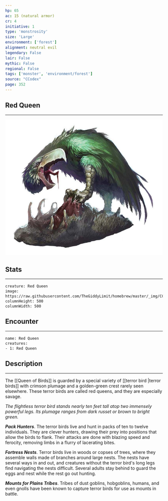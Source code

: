 ```yaml
---
hp: 65
ac: 15 (natural armor)
cr: 4
initiative: 1
type: 'monstrosity'    
size: 'Large'
environment: ['forest']
alignment: neutral evil
legendary: False
lair: False
mythic: False
regional: False
tags: ['monster', 'environment/forest']
source: "CCodex"
page: 352
---
```


## Red Queen
---

![|600](https://raw.githubusercontent.com/TheGiddyLimit/homebrew/master/_img/CCodex/Terrorbird.jpg)

## Stats
---

```statblock
creature: Red Queen
image: https://raw.githubusercontent.com/TheGiddyLimit/homebrew/master/_img/CCodex/terrorbird_token.png
columnHeight: 500
columnWidth: 500
```

## Encounter
---

```encounter-table
name: Red Queen
creatures:
- 1: Red Queen
```

## Description
---
The [[Queen of Birds]] is guarded by a special variety of [[terror bird \|terror birds]] with crimson plumage and a golden-green crest rarely seen elsewhere. These terror birds are called red queens, and they are especially savage.

_The flightless terror bird stands nearly ten feet tall atop two immensely powerful legs. Its plumage ranges from dark russet or brown to bright green._

**_Pack Hunters_**. The terror birds live and hunt in packs of ten to twelve individuals. They are clever hunters, drawing their prey into positions that allow the birds to flank. Their attacks are done with blazing speed and ferocity, removing limbs in a flurry of lacerating bites. 

**_Fortress Nests_**. Terror birds live in woods or copses of trees, where they assemble walls made of branches around large nests. The nests have several ways in and out, and creatures without the terror bird's long legs find navigating the nests difficult. Several adults stay behind to guard the eggs and nest while the rest go out hunting.

**_Mounts for Plains Tribes_**. Tribes of dust goblins, hobgoblins, humans, and even gnolls have been known to capture terror birds for use as mounts in battle.






